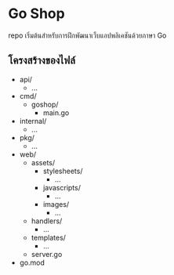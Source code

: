 # Go Shop
repo เริ่มต้นสำหรับการฝึกพัฒนาเว็บแอปพลิเคชันด้วยภาษา Go

## โครงสร้างของไฟล์
- api/
  - ...
- cmd/
  - goshop/
    - main.go
- internal/
  - ...
- pkg/
  - ...
- web/
  - assets/
    - stylesheets/
      - ...
    - javascripts/
      - ...
    - images/
      - ...
  - handlers/
    - ...
  - templates/
    - ...
  - server.go
- go.mod

